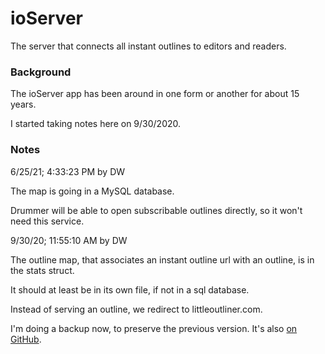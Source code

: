 # ioServer

The server that connects all instant outlines to editors and readers.

### Background

The ioServer app has been around in one form or another for about 15 years. 

I started taking notes here on 9/30/2020.

### Notes

6/25/21; 4:33:23 PM by DW

The map is going in a MySQL database.

Drummer will be able to open subscribable outlines directly, so it won't need this service. 

9/30/20; 11:55:10 AM by DW

The outline map, that associates an instant outline url with an outline, is in the stats struct. 

It should at least be in its own file, if not in a sql database. 

Instead of serving an outline, we redirect to littleoutliner.com. 

I'm doing a backup now, to preserve the previous version. It's also <a href="https://github.com/scripting/ioServer">on GitHub</a>. 

